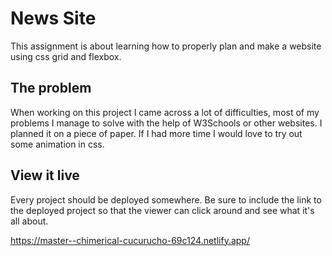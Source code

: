 # News Site

This assignment is about learning how to properly plan and make a website using css grid and flexbox.

## The problem

When working on this project I came across a lot of difficulties, most of my problems I manage to solve with the help of W3Schools 
or other websites. I planned it on a piece of paper. If I had more time I would love to try out some animation in css.

## View it live
Every project should be deployed somewhere. Be sure to include the link to the deployed project so that the viewer can click around and see what it's all about.

https://master--chimerical-cucurucho-69c124.netlify.app/

